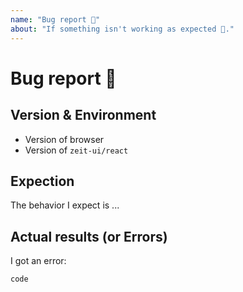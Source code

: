 ```yaml
---
name: "Bug report 🐞"
about: "If something isn't working as expected 🤔."
---
```


<!-- Please do NOT DELETE the template. -->
<!-- No template issues will be closed. -->

# Bug report 🐞

## Version & Environment

  - Version of browser
  - Version of `zeit-ui/react`

## Expection

The behavior I expect is ...

## Actual results (or Errors)

I got an error:

```
code
```

